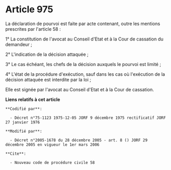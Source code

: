 # Article 975

La déclaration de pourvoi est faite par acte contenant, outre les mentions prescrites par l'article 58 :

1° La constitution de l'avocat au Conseil d'Etat et à la Cour de cassation du demandeur ;

2° L'indication de la décision attaquée ;

3° Le cas échéant, les chefs de la décision auxquels le pourvoi est limité ;

4° L'état de la procédure d'exécution, sauf dans les cas où l'exécution de la décision attaquée est interdite par la loi ;

Elle est signée par l'avocat au Conseil d'Etat et à la Cour de cassation.

**Liens relatifs à cet article**

	**Codifié par**:

	  - Décret n°75-1123 1975-12-05 JORF 9 décembre 1975 rectificatif JORF 27 janvier 1976

	**Modifié par**:

	  - Décret n°2005-1678 du 28 décembre 2005 - art. 8 () JORF 29 décembre 2005 en vigueur le 1er mars 2006

	**Cite**:

	  - Nouveau code de procédure civile 58
